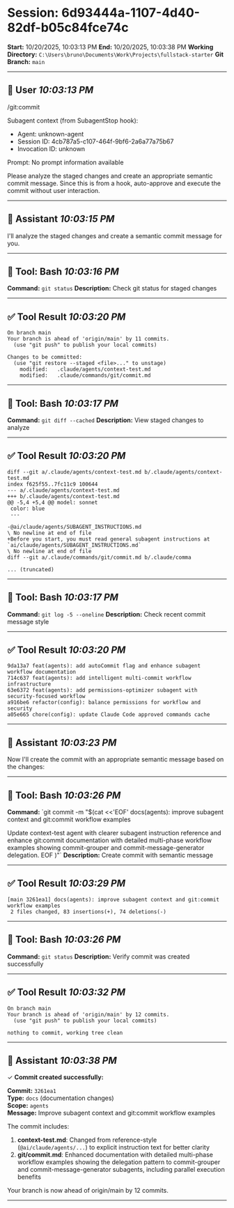 # Session: 6d93444a-1107-4d40-82df-b05c84fce74c

**Start:** 10/20/2025, 10:03:13 PM
**End:** 10/20/2025, 10:03:38 PM
**Working Directory:** `C:\Users\bruno\Documents\Work\Projects\fullstack-starter`
**Git Branch:** `main`

---

## 👤 User _10:03:13 PM_

/git:commit

Subagent context (from SubagentStop hook):
- Agent: unknown-agent
- Session ID: 4cb787a5-c107-464f-9bf6-2a6a77a75b67
- Invocation ID: unknown

Prompt:
No prompt information available

Please analyze the staged changes and create an appropriate semantic commit message.
Since this is from a hook, auto-approve and execute the commit without user interaction.

---

## 🤖 Assistant _10:03:15 PM_

I'll analyze the staged changes and create a semantic commit message for you.

---

## 🔧 Tool: Bash _10:03:16 PM_

**Command:** `git status`
**Description:** Check git status for staged changes

---

## ✅ Tool Result _10:03:20 PM_

```
On branch main
Your branch is ahead of 'origin/main' by 11 commits.
  (use "git push" to publish your local commits)

Changes to be committed:
  (use "git restore --staged <file>..." to unstage)
	modified:   .claude/agents/context-test.md
	modified:   .claude/commands/git/commit.md
```

---

## 🔧 Tool: Bash _10:03:17 PM_

**Command:** `git diff --cached`
**Description:** View staged changes to analyze

---

## ✅ Tool Result _10:03:20 PM_

```
diff --git a/.claude/agents/context-test.md b/.claude/agents/context-test.md
index f625f55..7fc11c9 100644
--- a/.claude/agents/context-test.md
+++ b/.claude/agents/context-test.md
@@ -5,4 +5,4 @@ model: sonnet
 color: blue
 ---
 
-@ai/claude/agents/SUBAGENT_INSTRUCTIONS.md
\ No newline at end of file
+Before you start, you must read general subagent instructions at `ai/claude/agents/SUBAGENT_INSTRUCTIONS.md`
\ No newline at end of file
diff --git a/.claude/commands/git/commit.md b/.claude/comma

... (truncated)
```

---

## 🔧 Tool: Bash _10:03:17 PM_

**Command:** `git log -5 --oneline`
**Description:** Check recent commit message style

---

## ✅ Tool Result _10:03:20 PM_

```
9da13a7 feat(agents): add autoCommit flag and enhance subagent workflow documentation
714c637 feat(agents): add intelligent multi-commit workflow infrastructure
63e6372 feat(agents): add permissions-optimizer subagent with security-focused workflow
a916be6 refactor(config): balance permissions for workflow and security
a05e665 chore(config): update Claude Code approved commands cache
```

---

## 🤖 Assistant _10:03:23 PM_

Now I'll create the commit with an appropriate semantic message based on the changes:

---

## 🔧 Tool: Bash _10:03:26 PM_

**Command:** `git commit -m "$(cat <<'EOF'
docs(agents): improve subagent context and git:commit workflow examples

Update context-test agent with clearer subagent instruction reference
and enhance git:commit documentation with detailed multi-phase workflow
examples showing commit-grouper and commit-message-generator delegation.
EOF
)"`
**Description:** Create commit with semantic message

---

## ✅ Tool Result _10:03:29 PM_

```
[main 3261ea1] docs(agents): improve subagent context and git:commit workflow examples
 2 files changed, 83 insertions(+), 74 deletions(-)
```

---

## 🔧 Tool: Bash _10:03:26 PM_

**Command:** `git status`
**Description:** Verify commit was created successfully

---

## ✅ Tool Result _10:03:32 PM_

```
On branch main
Your branch is ahead of 'origin/main' by 12 commits.
  (use "git push" to publish your local commits)

nothing to commit, working tree clean
```

---

## 🤖 Assistant _10:03:38 PM_

✓ **Commit created successfully:**

**Commit:** `3261ea1`  
**Type:** `docs` (documentation changes)  
**Scope:** `agents`  
**Message:** Improve subagent context and git:commit workflow examples

The commit includes:
1. **context-test.md**: Changed from reference-style (`@ai/claude/agents/...`) to explicit instruction text for better clarity
2. **git/commit.md**: Enhanced documentation with detailed multi-phase workflow examples showing the delegation pattern to commit-grouper and commit-message-generator subagents, including parallel execution benefits

Your branch is now ahead of origin/main by 12 commits.

---

